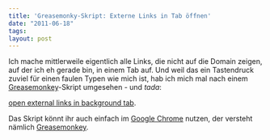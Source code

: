 ```yaml
---
title: 'Greasemonky-Skript: Externe Links in Tab öffnen'
date: "2011-06-18"
tags: 
layout: post
---
```

<p>Ich mache mittlerweile eigentlich alle Links, die nicht auf die Domain zeigen, auf der ich eh gerade bin, in einem Tab auf. Und weil das ein Tastendruck zuviel für einen faulen Typen wie mich ist, hab ich mich mal nach einem <a href="http://userscripts.org/">Greasemonkey</a>-Skript umgesehen - und <em>tada</em>:</p>

<p><a href="http://userscripts.org/scripts/show/42130">open external links in background tab</a>.</p>

<p>Das Skript könnt ihr auch einfach im <a href="http://www.google.com/chrome">Google Chrome</a> nutzen, der versteht nämlich <a href="http://userscripts.org/">Greasemonkey</a>.</p>
